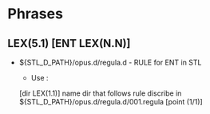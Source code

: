 # Phrases

## LEX(5.1) [ENT LEX(N.N)]

- ${STL_D_PATH}/opus.d/regula.d - RULE for ENT in STL
    - Use :
    
    [dir LEX(1.1)] name dir that follows rule discribe in ${STL_D_PATH}/opus.d/regula.d/001.regula [point (1/1)]

